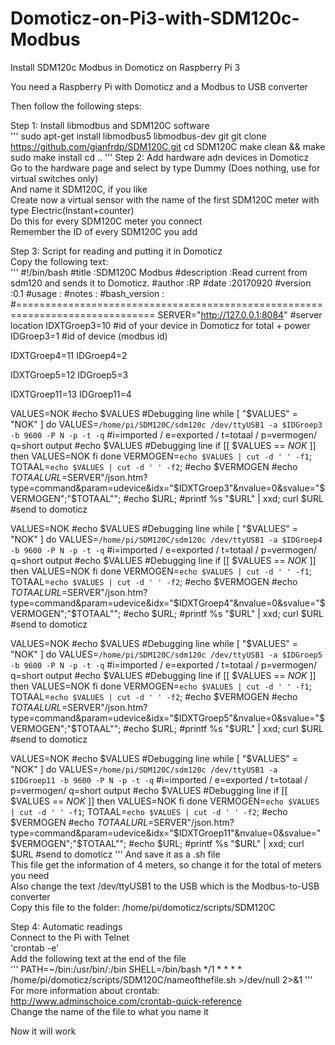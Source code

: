 # Domoticz-on-Pi3-with-SDM120c-Modbus
Install SDM120c Modbus in Domoticz on Raspberry Pi 3

You need a Raspberry Pi with Domoticz and a Modbus to USB converter

Then follow the following steps:

Step 1: Install libmodbus and SDM120C software <br />
'''
sudo apt-get install libmodbus5 libmodbus-dev git
git clone https://github.com/gianfrdp/SDM120C.git
cd SDM120C
make clean && make
sudo make install
cd .. 
'''
Step 2: Add hardware adn devices in Domoticz <br />
Go to the hardware page and select by type Dummy (Does nothing, use for virtual switches only) <br />
And name it SDM120C, if you like <br />
Create now a virtual sensor with the name of the first SDM120C meter with type Electric(Instant+counter) <br />
Do this for every SDM120C meter you connect <br />
Remember the ID of every SDM120C you add <br />

Step 3: Script for reading and putting it in Domoticz <br />
Copy the following text: <br />
'''
#!/bin/bash
#title           :SDM120C Modbus
#description     :Read current from sdm120 and sends it to Domoticz.
#author          :RP
#date            :20170920
#version         :0.1
#usage           :
#notes           :
#bash_version    :
#==============================================================================
SERVER="http://127.0.0.1:8084"   #server location
IDXTGroep3=10	#id of your device in Domoticz for total + power
IDGroep3=1		#id of device (modbus id)

IDXTGroep4=11
IDGroep4=2

IDXTGroep5=12
IDGroep5=3

IDXTGroep11=13
IDGroep11=4

VALUES=NOK
#echo $VALUES #Debugging line
while [ "$VALUES" = "NOK" ]
do
	VALUES=`/home/pi/SDM120C/sdm120c /dev/ttyUSB1 -a $IDGroep3 -b 9600 -P N -p -t -q` #i=imported / e=exported / t=totaal / p=vermogen/ q=short output
	#echo $VALUES #Debugging line
	if [[ $VALUES == *NOK* ]]
	then
		VALUES=NOK
	fi
done
VERMOGEN=`echo $VALUES | cut -d ' ' -f1`;
TOTAAL=`echo $VALUES | cut -d ' ' -f2`;
#echo $VERMOGEN
#echo $TOTAAL
URL=$SERVER"/json.htm?type=command&param=udevice&idx="$IDXTGroep3"&nvalue=0&svalue="$VERMOGEN";"$TOTAAL"";
#echo $URL;
#printf %s "$URL" | xxd;
curl $URL #send to domoticz

VALUES=NOK
#echo $VALUES #Debugging line
while [ "$VALUES" = "NOK" ]
do
	VALUES=`/home/pi/SDM120C/sdm120c /dev/ttyUSB1 -a $IDGroep4 -b 9600 -P N -p -t -q` #i=imported / e=exported / t=totaal / p=vermogen/ q=short output
	#echo $VALUES #Debugging line
	if [[ $VALUES == *NOK* ]]
	then
		VALUES=NOK
	fi
done
VERMOGEN=`echo $VALUES | cut -d ' ' -f1`;
TOTAAL=`echo $VALUES | cut -d ' ' -f2`;
#echo $VERMOGEN
#echo $TOTAAL
URL=$SERVER"/json.htm?type=command&param=udevice&idx="$IDXTGroep4"&nvalue=0&svalue="$VERMOGEN";"$TOTAAL"";
#echo $URL;
#printf %s "$URL" | xxd;
curl $URL #send to domoticz

VALUES=NOK
#echo $VALUES #Debugging line
while [ "$VALUES" = "NOK" ]
do
	VALUES=`/home/pi/SDM120C/sdm120c /dev/ttyUSB1 -a $IDGroep5 -b 9600 -P N -p -t -q` #i=imported / e=exported / t=totaal / p=vermogen/ q=short output
	#echo $VALUES #Debugging line
	if [[ $VALUES == *NOK* ]]
	then
		VALUES=NOK
	fi
done
VERMOGEN=`echo $VALUES | cut -d ' ' -f1`;
TOTAAL=`echo $VALUES | cut -d ' ' -f2`;
#echo $VERMOGEN
#echo $TOTAAL
URL=$SERVER"/json.htm?type=command&param=udevice&idx="$IDXTGroep5"&nvalue=0&svalue="$VERMOGEN";"$TOTAAL"";
#echo $URL;
#printf %s "$URL" | xxd;
curl $URL #send to domoticz

VALUES=NOK
#echo $VALUES #Debugging line
while [ "$VALUES" = "NOK" ]
do
	VALUES=`/home/pi/SDM120C/sdm120c /dev/ttyUSB1 -a $IDGroep11 -b 9600 -P N -p -t -q` #i=imported / e=exported / t=totaal / p=vermogen/ q=short output
	#echo $VALUES #Debugging line
	if [[ $VALUES == *NOK* ]]
	then
		VALUES=NOK
	fi
done
VERMOGEN=`echo $VALUES | cut -d ' ' -f1`;
TOTAAL=`echo $VALUES | cut -d ' ' -f2`;
#echo $VERMOGEN
#echo $TOTAAL
URL=$SERVER"/json.htm?type=command&param=udevice&idx="$IDXTGroep11"&nvalue=0&svalue="$VERMOGEN";"$TOTAAL"";
#echo $URL;
#printf %s "$URL" | xxd;
curl $URL #send to domoticz
'''
And save it as a .sh file <br />
This file get the information of 4 meters, so change it for the total of meters you need <br />
Also change the text /dev/ttyUSB1 to the USB which is the Modbus-to-USB converter <br />
Copy this file to the folder: /home/pi/domoticz/scripts/SDM120C <br />

Step 4: Automatic readings <br />
Connect to the Pi with Telnet <br />
'crontab -e' <br />
Add the following text at the end of the file <br />
'''
PATH=~/bin:/usr/bin/:/bin
SHELL=/bin/bash
*/1 * * * * /home/pi/domoticz/scripts/SDM120C/nameofthefile.sh >/dev/null 2>&1
'''
For more information about crontab: http://www.adminschoice.com/crontab-quick-reference <br />
Change the name of the file to what you name it <br />

Now it will work <br />
